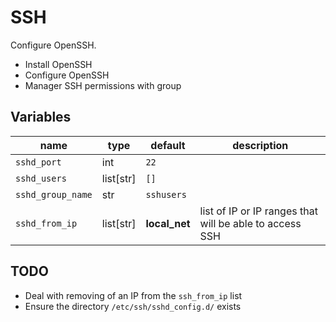 # SSH

Configure OpenSSH.

- Install OpenSSH
- Configure OpenSSH
- Manager SSH permissions with group

## Variables

| name              | type      | default       | description                                             |
| ---               | ---       | ---           | ---                                                     |
| `sshd_port`       | int       | `22`          |                                                         |
| `sshd_users`      | list[str] | `[]`          |                                                         |
| `sshd_group_name` | str       | `sshusers`    |                                                         |
| `sshd_from_ip`    | list[str] | **local_net** | list of IP or IP ranges that will be able to access SSH |

## TODO

- Deal with removing of an IP from the `ssh_from_ip` list
- Ensure the directory `/etc/ssh/sshd_config.d/` exists
